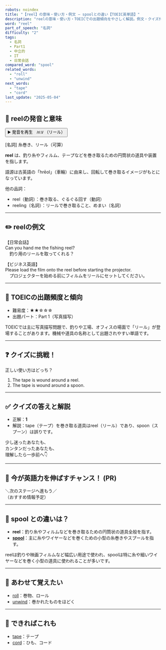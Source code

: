 ```yaml
---
robots: noindex
title: "【reel】の意味・使い方・例文 ― spoolとの違い【TOEIC英単語】"
description: "reelの意味・使い方・TOEICでの出題傾向をやさしく解説。例文・クイズ付きでspoolとの違いもわかりやすく学べます。"
word: "reel"
part_of_speech: "名詞"
difficulty: "2"
tags:
  - 名詞
  - Part1
  - 中立的
  - IT
  - 日常会話
compared_word: "spool"
related_words:
  - "roll"
  - "unwind"
next_words:
  - "tape"
  - "cord"
last_update: "2025-05-04"
---
```


## 🔰 reelの発音と意味

<button class="play-audio" onclick="playTTS('reel')">
  <span class="play-audio-main">
    ▶️ 発音を再生　/riːl/
  </span>
  <span class="play-audio-sub">
    （リール）
  </span>
</button>

[名詞] 糸巻き、リール（可算）

**reel** は、釣り糸やフィルム、テープなどを巻き取るための円筒状の道具や装置を指します。

語源は古英語の「hrēol」（車輪）に由来し、回転して巻き取るイメージがもとになっています。

他の品詞：  
- reel（動詞）：巻き取る、ぐるぐる回す（動詞）
- reeling（名詞）：リールで巻き取ること、めまい（名詞）

---

## ✏️ reelの例文

【日常会話】  
Can you hand me the fishing reel?  
　釣り用のリールを取ってくれる？

【ビジネス英語】  
Please load the film onto the reel before starting the projector.  
　プロジェクターを始める前にフィルムをリールにセットしてください。

---

## 🎯 TOEICの出題頻度と傾向

- 難易度：★★☆☆☆
- 出題パート：Part 1（写真描写）

TOEICでは主に写真描写問題で、釣りや工場、オフィスの場面で「リール」が登場することがあります。機械や道具の名称として出題されやすい単語です。

---

## ❓ クイズに挑戦！

正しい使い方はどっち？

1. The tape is wound around a reel.  
2. The tape is wound around a spoon.

---

## ✅ クイズの答えと解説

- 正解：**1**
- 解説：tape（テープ）を巻き取る道具はreel（リール）であり、spoon（スプーン）は誤りです。

少し迷ったあなたも、  
カンタンだったあなたも、  
理解したら一歩前へ👇️

---

## 🚀 今が英語力を伸ばすチャンス！ (PR)

<div class="info-center">
＼次のステージへ進もう／<br>  
（おすすめ情報予定）
</div>

---

## 🤔  spool との違いは？

- **reel**：釣り糸やフィルムなどを巻き取るための円筒状の道具全般を指す。
- **[spool](/word/spool)**：主に糸やワイヤーなどを巻くための小型の糸巻きやスプールを指す。

reelは釣りや映画フィルムなど幅広い用途で使われ、spoolは特に糸や細いワイヤーなどを巻く小型の道具に使われることが多いです。

---

## 🧩 あわせて覚えたい

- [roll](/word/roll)：巻物、ロール
- [unwind](/word/unwind)：巻かれたものをほどく

---

## 📖 できればこれも

- [tape](/word/tape)：テープ
- [cord](/word/cord)：ひも、コード

<!-- cvid: aid40_bid07 -->
